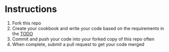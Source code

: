 # Instructions
1. Fork this repo
2. Create your cookbook and write your code based on the requirements in the [TODO](TODO.md)
3. Commit and push your code into your forked copy of this repo often
4. When complete, submit a pull request to get your code merged

